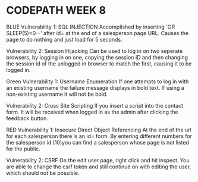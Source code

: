# CODEPATH WEEK 8

BLUE 
Vulnerability 1: SQL INJECTION
	Accomplished by inserting 'OR SLEEP(5)=0--' after id= at the end of a salesperson page URL. Causes the page to do nothing and just load for 5 seconds.

Vulnerability 2: Session Hijacking
	Can be used to log in on two seperate browsers, by logging in on one, copying the session ID and then changing the session id of the unlogged in browser to match the first, causing it to be logged in.

Green
Vulnerability 1: Username Enumeration
	If one attempts to log in with an existing username the failure message displays in bold text. If using a non-existing username it will not be bold.

Vulnerability 2: Cross Site Scripting
	If you insert a script into the contact form. It will be received when logged in as the admin after clicking the feedback button.

RED
Vulnerability 1: Insecure Direct Object Referencing
	At the end of the url for each salesperson there is an id= form. By entering different numbers for the salesperson id (10)you can find a salesperson whose page is not listed for the public. 

Vulnerability 2: CSRF
	On the edit user page, right click and hit inspect. You are able to change the csrf token and still continue on with editing the user, which should not be possible. 
